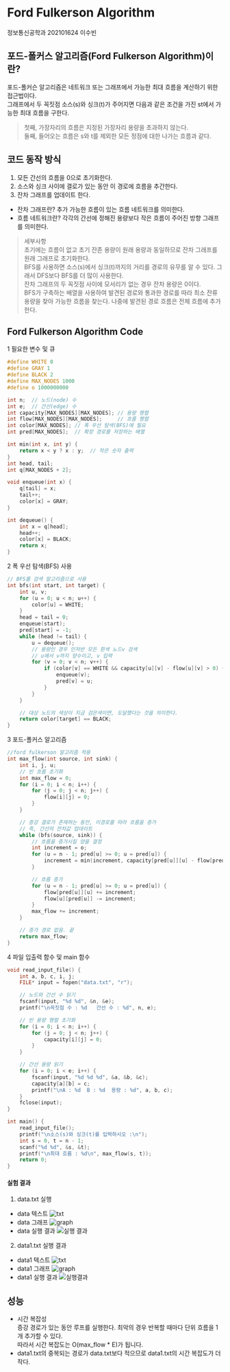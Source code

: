 # Ford Fulkerson Algorithm
정보통신공학과 202101624 이수빈


## 포드-폴커스 알고리즘(Ford Fulkerson Algorithm)이란?

포드-폴커슨 알고리즘은 네트워크 또는 그래프에서 가능한 최대 흐름을 계산하기 위한 접근법이다.   
그래프에서 두 꼭짓점 소스(s)와 싱크(t)가 주어지면 다음과 같은 조건을 가진 st에서 가능한 최대 흐름을 구한다.
> 첫째, 가장자리의 흐름은 지정된 가장자리 용량을 초과하지 않는다.   
둘째, 들어오는 흐름은 s와 t를 제외한 모든 정점에 대한 나가는 흐름과 같다.


## 코드 동작 방식

1. 모든 간선의 흐름을 0으로 초기화한다.
2. 소스와 싱크 사이에 결로가 있는 동안 이 경로에 흐름을 추간한다.
3. 잔차 그래프를 업데이트 한다.
* 잔차 그래프란?
추가 가능한 흐름이 있는 흐름 네트워크를 의미한다.
* 흐름 네트워크란? 각각의 간선에 정해진 용량보다 작은 흐름이 주어진 방향 그래프를 의미한다.

> 세부사항  
 초기에는 흐름이 없고 초기 잔존 용량이 원래 용량과 동일하므로 잔차 그래프를 원래 그래프로 초기화한다.   
 BFS를 사용하면 소스(s)에서 싱크(t)까지의 거리를 경로의 유무를 알 수 있다. 그래서 DFS보다 BFS를 더 많이 사용한다.   
 잔차 그래프의 두 꼭짓점 사이에 모서리가 없는 경우 잔차 용량은 0이다.   
 BFS가 구축하는 배열을 사용하여 발견된 경로와 통과한 경로를 따라 최소 잔류 용량을 찾아 가능한 흐름을 찾는다.
 나중에 발견된 경로 흐름은 전체 흐름에 추가한다.


## Ford Fulkerson Algorithm Code

1 필요한 변수 및 큐
```c
#define WHITE 0
#define GRAY 1
#define BLACK 2
#define MAX_NODES 1000
#define o 1000000000

int n;  // 노드(node) 수
int e;  // 간선(edge) 수
int capacity[MAX_NODES][MAX_NODES]; // 용량 행렬
int flow[MAX_NODES][MAX_NODES];     // 흐름 행렬
int color[MAX_NODES]; // 폭 우선 탐색(BFS)에 필요              
int pred[MAX_NODES];  // 확장 경로를 저장하는 배열

int min(int x, int y) {
    return x < y ? x : y;  // 작은 숫자 출력
}
int head, tail;
int q[MAX_NODES + 2];

void enqueue(int x) {
    q[tail] = x;
    tail++;
    color[x] = GRAY;
}

int dequeue() {
    int x = q[head];
    head++;
    color[x] = BLACK;
    return x;
}
```
2 폭 우선 탐색(BFS) 사용
```c
// BFS를 검색 알고리즘으로 사용
int bfs(int start, int target) {
    int u, v;
    for (u = 0; u < n; u++) {
        color[u] = WHITE;
    }
    head = tail = 0;
    enqueue(start);
    pred[start] = -1;
    while (head != tail) {
        u = dequeue();
        // 용량인 경우 인저반 모든 흰색 노드v 검색
        // u에서 v까지 양수이고, v 입력
        for (v = 0; v < n; v++) {
            if (color[v] == WHITE && capacity[u][v] - flow[u][v] > 0) {
                enqueue(v);
                pred[v] = u;
            }
        }
    }

    // 대상 노드의 색상이 지금 검은색이면, 도달했다는 것을 의미한다.
    return color[target] == BLACK;
}
```
3 포드-폴커스 알고리즘
```c
//ford fulkerson 알고리즘 적용
int max_flow(int source, int sink) {
    int i, j, u;
    // 빈 흐름 초기화
    int max_flow = 0;
    for (i = 0; i < n; i++) {
        for (j = 0; j < n; j++) {
            flow[i][j] = 0;
        }
    }

    // 증강 결로가 존재하는 동안, 이경로를 따라 흐름을 증가
    // 즉, 간선의 잔차값 업데이트
    while (bfs(source, sink)) {
        // 흐름을 증가시킬 양을 결정
        int increment = o;
        for (u = n - 1; pred[u] >= 0; u = pred[u]) {
            increment = min(increment, capacity[pred[u]][u] - flow[pred[u]][u]);
        }

        // 흐름 증가
        for (u = n - 1; pred[u] >= 0; u = pred[u]) {
            flow[pred[u]][u] += increment;
            flow[u][pred[u]] -= increment;
        }
        max_flow += increment;
    }

    // 증가 경로 없음. 끝
    return max_flow;
}
```
4 파일 입출력 함수 및 main 함수
```c
void read_input_file() {
    int a, b, c, i, j;
    FILE* input = fopen("data.txt", "r");

    // 노드와 간선 수 읽기
    fscanf(input, "%d %d", &n, &e);
    printf("\n꼭짓점 수 : %d   간선 수 : %d", n, e);

    // 빈 용량 행렬 초기화
    for (i = 0; i < n; i++) {
        for (j = 0; j < n; j++) {
            capacity[i][j] = 0;
        }
    }

    // 간선 용량 읽기
    for (i = 0; i < e; i++) {
        fscanf(input, "%d %d %d", &a, &b, &c);
        capacity[a][b] = c;
        printf("\nA : %d  B : %d  용량 : %d", a, b, c);
    }
    fclose(input);
}

int main() {
    read_input_file();
    printf("\n소스(s)와 싱크(t)를 입력하시오 :\n");
    int s = 0, t = n - 1;
    scanf("%d %d", &s, &t);
    printf("\n최대 흐름 : %d\n", max_flow(s, t));
    return 0;
}
```
#### 실험 결과

 1. data.txt 실행   
 * data 텍스트
![txt](https://github.com/LeeSuuuuu/Ford-Fulkerson-Algorithm-/blob/bafe4f2c5d17d17690abbb386d391846200781e9/%EC%9D%B4%EB%AF%B8%EC%A7%80/data.png)
* data 그래프
![graph](https://github.com/LeeSuuuuu/Ford-Fulkerson-Algorithm-/blob/bafe4f2c5d17d17690abbb386d391846200781e9/%EC%9D%B4%EB%AF%B8%EC%A7%80/data%20graph.jpg)
* data 실행 결과
![실행 결과](https://github.com/LeeSuuuuu/Ford-Fulkerson-Algorithm-/blob/bafe4f2c5d17d17690abbb386d391846200781e9/%EC%9D%B4%EB%AF%B8%EC%A7%80/data%20%EC%8B%A4%ED%96%89%20%EA%B2%B0%EA%B3%BC.png)

2. data1.txt 실행 결과  
* data1 텍스트 
![txt](https://github.com/LeeSuuuuu/Ford-Fulkerson-Algorithm-/blob/bafe4f2c5d17d17690abbb386d391846200781e9/%EC%9D%B4%EB%AF%B8%EC%A7%80/data1.png)
* data1 그래프
![graph](https://github.com/LeeSuuuuu/Ford-Fulkerson-Algorithm-/blob/bafe4f2c5d17d17690abbb386d391846200781e9/%EC%9D%B4%EB%AF%B8%EC%A7%80/data1%20graph.jpg)
* data1 실행 결과
![실행결과](https://github.com/LeeSuuuuu/Ford-Fulkerson-Algorithm-/blob/bafe4f2c5d17d17690abbb386d391846200781e9/%EC%9D%B4%EB%AF%B8%EC%A7%80/data1%20%EC%8B%A4%ED%96%89%20%EA%B2%B0%EA%B3%BC.png)

## 성능
   
 * 시간 복잡성   
  증강 경로가 있는 동안 루프를 실행한다. 최악의 경우 반복할 때마다 단위 흐름을 1개 추가할 수 있다.   
    따라서 시간 복잡도는 O(max_flow * E)가 됩니다.
* data1.txt의 중복되는 경로가 data.txt보다 적으므로 data1.txt의 시간 복잡도가 더 작다.








